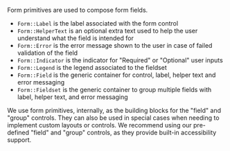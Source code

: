 Form primitives are used to compose form fields.

- `Form::Label` is the label associated with the form control
- `Form::HelperText` is an optional extra text used to help the user understand what the field is intended for
- `Form::Error` is the error message shown to the user in case of failed validation of the field
- `Form::Indicator` is the indicator for "Required" or "Optional" user inputs
- `Form::Legend` is the legend associated to the fieldset
- `Form::Field` is the generic container for control, label, helper text and error messaging
- `Form::Fieldset` is the generic container to group multiple fields with label, helper text, and error messaging

We use form primitives, internally, as the building blocks for the "field" and "group" controls. They can also be used in special cases when needing to implement custom layouts or controls. We recommend using our pre-defined "field" and "group" controls, as they provide built-in accessibility support.